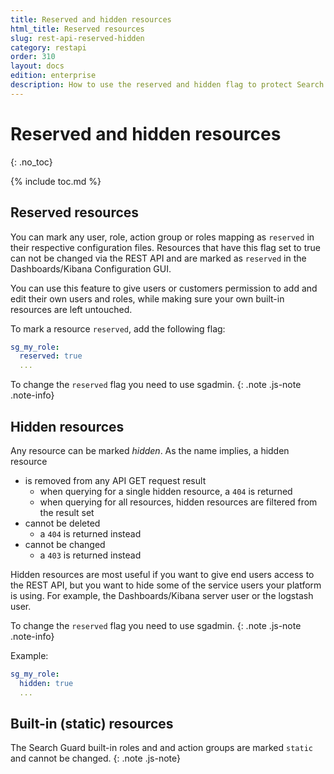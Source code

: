 ```yaml
---
title: Reserved and hidden resources
html_title: Reserved resources
slug: rest-api-reserved-hidden
category: restapi
order: 310
layout: docs
edition: enterprise
description: How to use the reserved and hidden flag to protect Search Guard resources from being overwritten.
---
```

<!---
Copyright 2020 floragunn GmbH
-->

# Reserved and hidden resources
{: .no_toc}

{% include toc.md %}

## Reserved resources

You can mark any user, role, action group or roles mapping as `reserved` in their respective configuration files. Resources that have this flag set to true can not be changed via the REST API and are marked as `reserved` in the Dashboards/Kibana Configuration GUI.

You can use this feature to give users or customers permission to add and edit their own users and roles, while making sure your own built-in resources are left untouched.

To mark a resource `reserved`, add the following flag:

```yaml
sg_my_role:
  reserved: true
  ...
```

To change the `reserved` flag you need to use sgadmin.
{: .note .js-note .note-info}

## Hidden resources

Any resource can be marked *hidden*. As the name implies, a hidden resource

* is removed from any API GET request result
  * when querying for a single hidden resource, a `404` is returned
  * when querying for all resources, hidden resources are filtered from the result set
* cannot be deleted
  * a `404` is returned instead
* cannot be changed
  * a `403` is returned instead 

Hidden resources are most useful if you want to give end users access to the REST API, but you want to hide some of the service users your platform is using. For example, the Dashboards/Kibana server user or the logstash user.

To change the `reserved` flag you need to use sgadmin.
{: .note .js-note .note-info}

Example:

```yaml
sg_my_role:
  hidden: true
  ...
```  

## Built-in (static) resources

The Search Guard built-in roles and and action groups are marked `static` and cannot be changed.
{: .note .js-note}
